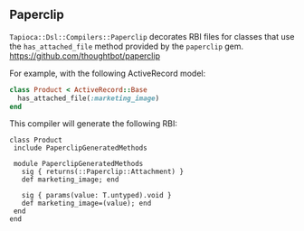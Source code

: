 ## Paperclip

`Tapioca::Dsl::Compilers::Paperclip` decorates RBI files for classes that use the `has_attached_file` method
provided by the `paperclip` gem.
https://github.com/thoughtbot/paperclip

For example, with the following ActiveRecord model:
~~~rb
class Product < ActiveRecord::Base
  has_attached_file(:marketing_image)
end
~~~

This compiler will generate the following RBI:
~~~rbi
class Product
 include PaperclipGeneratedMethods

 module PaperclipGeneratedMethods
   sig { returns(::Paperclip::Attachment) }
   def marketing_image; end

   sig { params(value: T.untyped).void }
   def marketing_image=(value); end
 end
end
~~~
